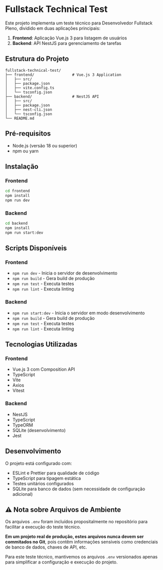 # Fullstack Technical Test

Este projeto implementa um teste técnico para Desenvolvedor Fullstack Pleno, dividido em duas aplicações principais:

1. **Frontend**: Aplicação Vue.js 3 para listagem de usuários
2. **Backend**: API NestJS para gerenciamento de tarefas

## Estrutura do Projeto

```
fullstack-technical-test/
├── frontend/                 # Vue.js 3 Application
│   ├── src/
│   ├── package.json
│   ├── vite.config.ts
│   └── tsconfig.json
├── backend/                  # NestJS API
│   ├── src/
│   ├── package.json
│   ├── nest-cli.json
│   └── tsconfig.json
└── README.md
```

## Pré-requisitos

- Node.js (versão 18 ou superior)
- npm ou yarn

## Instalação

### Frontend

```bash
cd frontend
npm install
npm run dev
```

### Backend

```bash
cd backend
npm install
npm run start:dev
```

## Scripts Disponíveis

### Frontend

- `npm run dev` - Inicia o servidor de desenvolvimento
- `npm run build` - Gera build de produção
- `npm run test` - Executa testes
- `npm run lint` - Executa linting

### Backend

- `npm run start:dev` - Inicia o servidor em modo desenvolvimento
- `npm run build` - Gera build de produção
- `npm run test` - Executa testes
- `npm run lint` - Executa linting

## Tecnologias Utilizadas

### Frontend

- Vue.js 3 com Composition API
- TypeScript
- Vite
- Axios
- Vitest

### Backend

- NestJS
- TypeScript
- TypeORM
- SQLite (desenvolvimento)
- Jest

## Desenvolvimento

O projeto está configurado com:

- ESLint e Prettier para qualidade de código
- TypeScript para tipagem estática
- Testes unitários configurados
- SQLite para banco de dados (sem necessidade de configuração adicional)

## ⚠️ Nota sobre Arquivos de Ambiente

Os arquivos `.env` foram incluídos propositalmente no repositório para facilitar a execução do teste técnico.

**Em um projeto real de produção, estes arquivos nunca devem ser commitados no Git**, pois contêm informações sensíveis como credenciais de banco de dados, chaves de API, etc.

Para este teste técnico, mantivemos os arquivos `.env` versionados apenas para simplificar a configuração e execução do projeto.
